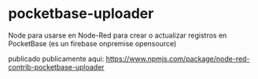 # pocketbase-uploader
Node para usarse en Node-Red para crear o actualizar registros en PocketBase (es un firebase onpremise opensource)

publicado publicamente aqui:
https://www.npmjs.com/package/node-red-contrib-pocketbase-uploader
